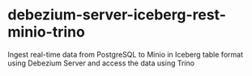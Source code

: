 # debezium-server-iceberg-rest-minio-trino
Ingest real-time data from PostgreSQL to Minio in Iceberg table format using Debezium Server and access the data using Trino
